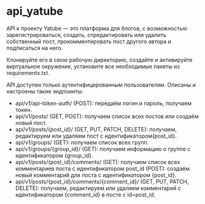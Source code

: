 # api_yatube
API к проекту Yatube — это платформа для блогов, с возможностью зарегистрироваться, создать, отредактировать или удалить собственный пост, прокомментировать пост другого автора и подписаться на него.

Клонируйте его в свою рабочую директорию, создайте и активируйте виртуальное окружение, установите все необходимые пакеты из requirements.txt.

API доступен только аутентифицированным пользователям.
Описаны и настроены такие эндпоинты:

- api/v1/api-token-auth/ (POST): передаём логин и пароль, получаем токен.
- api/v1/posts/ (GET, POST): получаем список всех постов или создаём новый пост.
- api/v1/posts/{post_id}/ (GET, PUT, PATCH, DELETE): получаем, редактируем или удаляем пост с идентификатором{post_id}.
- api/v1/groups/ (GET): получаем список всех групп.
- api/v1/groups/{group_id}/ (GET): получаем информацию о группе с идентификатором {group_id}.
- api/v1/posts/{post_id}/comments/
(GET): получаем список всех комментариев поста с идентификатором post_id
(POST): создаём новый комментарий для поста с идентификатором {post_id}.
- api/v1/posts/{post_id}/comments/{comment_id}/ (GET, PUT, PATCH, DELETE): получаем, редактируем или удаляем комментарий с идентификатором {comment_id} в посте с id=post_id.